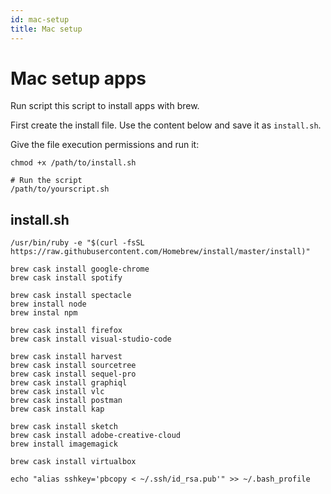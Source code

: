 ```yaml
---
id: mac-setup
title: Mac setup
---
```


# Mac setup apps

Run script this script to install apps with brew.

First create the install file. Use the content below and save it as `install.sh`.

Give the file execution permissions and run it:

```
chmod +x /path/to/install.sh

# Run the script
/path/to/yourscript.sh
```


## install.sh

```
/usr/bin/ruby -e "$(curl -fsSL https://raw.githubusercontent.com/Homebrew/install/master/install)"

brew cask install google-chrome
brew cask install spotify

brew cask install spectacle
brew install node
brew instal npm

brew cask install firefox
brew cask install visual-studio-code

brew cask install harvest
brew cask install sourcetree
brew cask install sequel-pro
brew cask install graphiql
brew cask install vlc
brew cask install postman
brew cask install kap

brew cask install sketch
brew cask install adobe-creative-cloud
brew install imagemagick

brew cask install virtualbox

echo "alias sshkey='pbcopy < ~/.ssh/id_rsa.pub'" >> ~/.bash_profile
```
